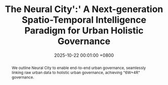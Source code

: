 ---
title:          The Neural City':' A Next-generation Spatio-Temporal Intelligence Paradigm for Urban Holistic Governance
date:           2025-10-22 00:01:00 +0800
selected:       true
pub:            "The Innovation"
pub_date:       "2025"
pub_last:       "Spatial Intelligence System"
abstract: >-
  We outline Neural City to enable end-to-end urban governance, seamlessly linking raw urban data to holistic urban governance, achieving "6W+4R" governance.
  
cover_video:          assets/images/covers/neuralcity.png
authors:
  - Zhen Dong* (Supervisor)
  - Haiping Wang*
  - Zhe Chen
  - Chen Long
  - Yuning Peng
  - Yuan Liu
  - Fuxun Liang
  - Jian Zhou
  - Yiping Chen
  - Fan Zhang
  - Bisheng Yang†
  - Deren Li
links:
  Paper: 
---
